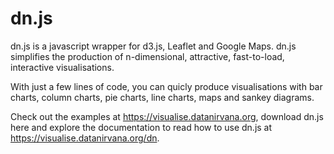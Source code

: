 # dn.js
dn.js is a javascript wrapper for d3.js, Leaflet and Google Maps. dn.js simplifies the production of n-dimensional, attractive, fast-to-load, interactive visualisations.

With just a few lines of code, you can quicly produce visualisations with bar charts, column charts, pie charts, line charts, maps and sankey diagrams. 

Check out the examples at https://visualise.datanirvana.org, download dn.js here and explore the documentation to read how to use dn.js at https://visualise.datanirvana.org/dn.

